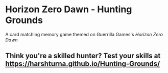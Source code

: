 # Horizon Zero Dawn - Hunting Grounds
A card matching memory game themed on Guerrilla Games's *Horizon Zero Dawn*

## Think you're a skilled hunter? Test your skills at https://harshturna.github.io/Hunting-Grounds/
